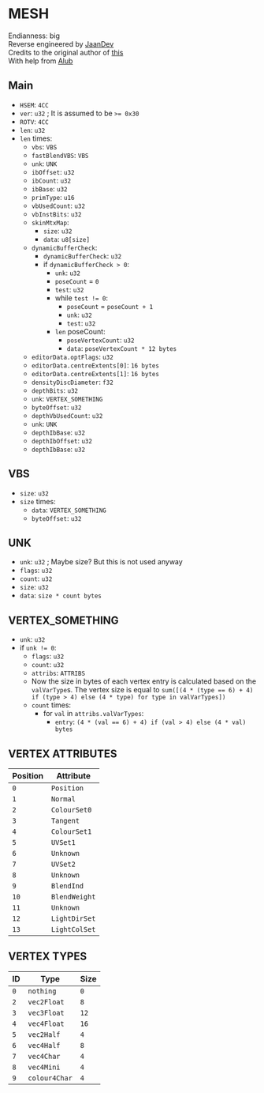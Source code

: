 # MESH
Endianness: big  
Reverse engineered by [JaanDev](https://github.com/JaanDev)  
Credits to the original author of [this](https://github.com/JamesFrancoe/TTGames-Extraction-Tools)  
With help from [Alub](https://github.com/AlubJ)

## Main
* `HSEM`: `4CC`
* `ver`: `u32` ; It is assumed to be `>= 0x30`
* `ROTV`: `4CC`
* `len`: `u32`
* `len` times:
    * `vbs`: `VBS`
    * `fastBlendVBS`: `VBS`
    * `unk`: `UNK`
    * `ibOffset`: `u32`
    * `ibCount`: `u32`
    * `ibBase`: `u32`
    * `primType`: `u16`
    * `vbUsedCount`: `u32`
    * `vbInstBits`: `u32`
    * `skinMtxMap`:
        * `size`: `u32`
        * `data`: `u8[size]`
    * `dynamicBufferCheck`:
        * `dynamicBufferCheck`: `u32`
        * if `dynamicBufferCheck > 0`:
            * `unk`: `u32`
            * `poseCount` = `0`
            * `test`: `u32`
            * while `test != 0`:
               * `poseCount` = `poseCount + 1`
               * `unk`: `u32`
               * `test`: `u32`
            * `len` poseCount:
               * `poseVertexCount`: `u32`
               * `data`: `poseVertexCount * 12 bytes`
    * `editorData.optFlags`: `u32`
    * `editorData.centreExtents[0]`: `16 bytes`
    * `editorData.centreExtents[1]`: `16 bytes`
    * `densityDiscDiameter`: `f32`
    * `depthBits`: `u32`
    * `unk`: `VERTEX_SOMETHING`
    * `byteOffset`: `u32`
    * `depthVbUsedCount`: `u32`
    * `unk`: `UNK`
    * `depthIbBase`: `u32`
    * `depthIbOffset`: `u32`
    * `depthIbBase`: `u32`

## VBS
* `size`: `u32`
* `size` times:
    * `data`: `VERTEX_SOMETHING`
    * `byteOffset`: `u32`

## UNK
* `unk`: `u32` ; Maybe size? But this is not used anyway
* `flags`: `u32`
* `count`: `u32`
* `size`: `u32`
* `data`: `size * count bytes`

## VERTEX_SOMETHING
* `unk`: `u32`
* if `unk != 0`:
    * `flags`: `u32`
    * `count`: `u32`
    * `attribs`: `ATTRIBS`
    * Now the size in bytes of each vertex entry is calculated based on the `valVarType`s. The vertex size is equal to `sum([(4 * (type == 6) + 4) if (type > 4) else (4 * type) for type in valVarTypes])`
    * `count` times:
        * for `val` in `attribs.valVarTypes`:
            * `entry`: `(4 * (val == 6) + 4) if (val > 4) else (4 * val) bytes`

## VERTEX ATTRIBUTES
|Position|Attribute|
|---|---|
|`0`|`Position`|
|`1`|`Normal`|
|`2`|`ColourSet0`|
|`3`|`Tangent`|
|`4`|`ColourSet1`|
|`5`|`UVSet1`|
|`6`|`Unknown`|
|`7`|`UVSet2`|
|`8`|`Unknown`|
|`9`|`BlendInd`|
|`10`|`BlendWeight`|
|`11`|`Unknown`|
|`12`|`LightDirSet`|
|`13`|`LightColSet`|

## VERTEX TYPES
|ID|Type|Size|
|---|---|---|
|`0`|`nothing`|`0`|
|`2`|`vec2Float`|`8`|
|`3`|`vec3Float`|`12`|
|`4`|`vec4Float`|`16`|
|`5`|`vec2Half`|`4`|
|`6`|`vec4Half`|`8`|
|`7`|`vec4Char`|`4`|
|`8`|`vec4Mini`|`4`|
|`9`|`colour4Char`|`4`|
